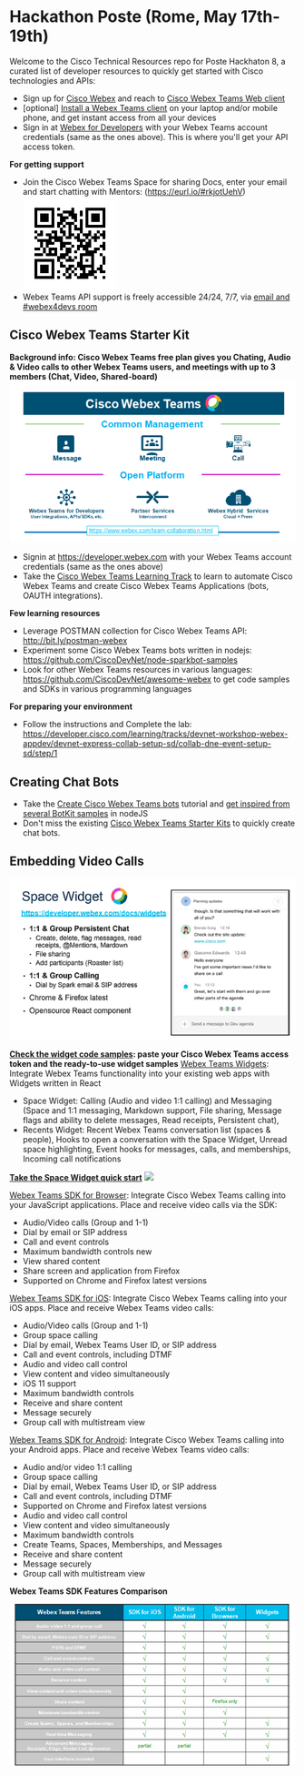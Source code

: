 # Hackathon Poste (Rome, May 17th-19th)

Welcome to the Cisco Technical Resources repo for Poste Hackhaton 8, a curated list of developer resources to quickly get started with Cisco technologies and APIs:
 
- Sign up for [Cisco Webex](https://www.webex.com/) and reach to [Cisco Webex Teams Web client](https://teams.webex.com/signin)
- [optional] [Install a Webex Teams client](https://www.ciscospark.com/downloads.html) on your laptop and/or mobile phone, and get instant access from all your devices
- Sign in at [Webex for Developers](https://developer.webex.com) with your Webex Teams account credentials (same as the ones above). This is where you'll get your API access token.
 
**For getting support**
- Join the Cisco Webex Teams Space for sharing Docs, enter your email and start chatting with Mentors: (https://eurl.io/#rkjotUehV)
 ![](img/QRcode_WxTeams_MentorSpace.png)
 - Webex Teams API support is freely accessible 24/24, 7/7, via [email and #webex4devs room](https://dev-preview.webex.com/support.html)
 
## Cisco Webex Teams Starter Kit

**Background info: Cisco Webex Teams free plan gives you Chating, Audio & Video calls to other Webex Teams users, and meetings with up to 3 members (Chat, Video, Shared-board)**
![](img/webex-teams-intro.png)

- Signin at https://developer.webex.com with your Webex Teams account credentials (same as the ones above)
- Take the  [Cisco Webex Teams Learning Track](https://learninglabs.cisco.com/tracks/collab-cloud) to learn to automate Cisco Webex Teams and create Cisco Webex Teams Applications (bots, OAUTH integrations).

**Few learning resources**
- Leverage POSTMAN collection for Cisco Webex Teams API: http://bit.ly/postman-webex 
- Experiment some Cisco Webex Teams bots written in nodejs: https://github.com/CiscoDevNet/node-sparkbot-samples
- Look for other Webex Teams resources in various languages: https://github.com/CiscoDevNet/awesome-webex to get code samples and SDKs in various programming languages
 
 
**For preparing your environment**
- Follow the instructions and Complete the lab: https://developer.cisco.com/learning/tracks/devnet-workshop-webex-appdev/devnet-express-collab-setup-sd/collab-dne-event-setup-sd/step/1
 

## Creating Chat Bots
- Take the [Create Cisco Webex Teams bots](https://developer.webex.com/docs/bots) tutorial and [get inspired from several BotKit samples](https://github.com/CiscoDevNet/botkit-webex-samples) in nodeJS
- Don't miss the existing [Cisco Webex Teams Starter Kits](https://ciscowebexteamsambassadors.github.io/StarterKits/) to quickly create chat bots.
 
 
## Embedding Video Calls
![](img/teams-widget.png)

**[Check the widget code samples](https://github.com/CiscoDevNet/widget-samples): paste your Cisco Webex Teams  access token and the ready-to-use widget samples**
[Webex Teams  Widgets](https://developer.ciscospark.com/widgets.html): Integrate Webex Teams functionality into your existing web apps with Widgets written in React
- Space Widget: Calling (Audio and video 1:1 calling) and Messaging (Space and 1:1 messaging, Markdown support, File sharing, Message flags and ability to delete messages, Read receipts, Persistent chat),
- Recents Widget: Recent Webex Teams  conversation list (spaces & people), Hooks to open a conversation with the Space Widget, Unread space highlighting, Event hooks for messages, calls, and memberships, Incoming call notifications

**[Take the Space Widget quick start](https://developer.webex.com/docs/widgets)**
![](docs/img/spark-sdks.png)

[Webex Teams SDK for Browser](https://developer.webex.com/docs/sdks/browser): Integrate Cisco Webex Teams calling into your JavaScript applications. Place and receive video calls via the SDK: 
- Audio/Video calls (Group and 1-1)
- Dial by email or SIP address
- Call and event controls 
- Maximum bandwidth controls new
- View shared content
- Share screen and application from Firefox 
- Supported on Chrome and Firefox latest versions
 
[Webex Teams  SDK for iOS](https://developer.webex.com/docs/sdks/ios): Integrate Cisco Webex Teams  calling into your iOS apps. Place and receive Webex Teams  video calls: 
- Audio/Video calls (Group and 1-1)
- Group space calling
- Dial by email, Webex Teams User ID, or SIP address
- Call and event controls, including DTMF
- Audio and video call control
- View content and video simultaneously
- iOS 11 support
- Maximum bandwidth controls
- Receive and share content
- Message securely
- Group call with multistream view 

[Webex Teams  SDK for Android](https://developer.ciscospark.com/sdk-for-android.html): Integrate Cisco Webex Teams  calling into your Android apps. Place and receive Webex Teams  video calls: 
- Audio and/or video 1:1 calling
- Group space calling
- Dial by email, Webex Teams User ID, or SIP address
- Call and event controls, including DTMF
- Supported on Chrome and Firefox latest versions
- Audio and video call control
- View content and video simultaneously
- Maximum bandwidth controls
- Create Teams, Spaces, Memberships, and Messages
- Receive and share content
- Message securely
- Group call with multistream view


**Webex Teams SDK Features Comparison**

![](img/teams-features-comparison.png)
